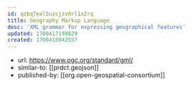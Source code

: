 ```yaml
---
id: qzbq7eal5uzcjzvdrl1x2rq
title: Geography Markup Language
desc: 'XML grammar for expressing geographical features'
updated: 1700417199829
created: 1700416942557
---
```


- url: https://www.ogc.org/standard/gml/
- similar-to: [[prdct.geojson]]
- published-by: [[org.open-geospatial-consortium]]